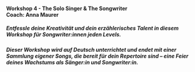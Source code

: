 #### Workshop 4 - The Solo Singer & The Songwriter<br>Coach: Anna Maurer
##### Entfessle deine Kreativität und dein erzählerisches Talent in diesem Workshop für Songwriter:innen jeden Levels.
##### Dieser Workshop wird auf Deutsch unterrichtet und endet mit einer Sammlung eigener Songs, die bereit für dein Repertoire sind – eine Feier deines Wachstums als Sänger:in und Songwriter:in.
